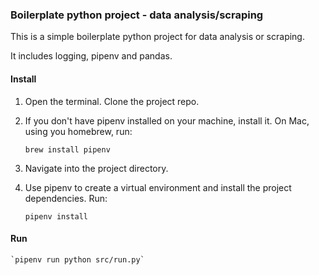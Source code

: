 ### Boilerplate python project - data analysis/scraping

This is a simple boilerplate python project for data analysis or scraping.

It includes logging, pipenv and pandas.

#### Install

1. Open the terminal. Clone the project repo.

2. If you don't have pipenv installed on your machine, install it. On Mac, using you homebrew, run:

    `brew install pipenv`

3. Navigate into the project directory.
     
4. Use pipenv to create a virtual environment and install the project 
dependencies. Run:

    `pipenv install`

#### Run

    `pipenv run python src/run.py`